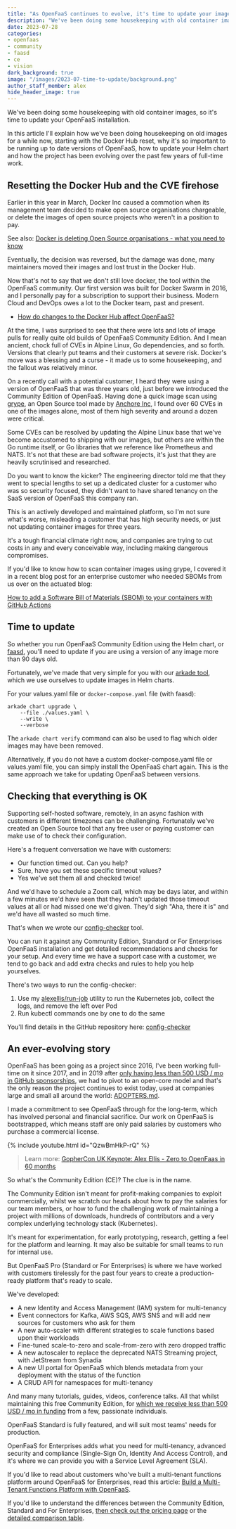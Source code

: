 ```yaml
---
title: "As OpenFaaS continues to evolve, it's time to update your images"
description: "We've been doing some housekeeping with old container images, so it's time to update your OpenFaaS installation."
date: 2023-07-28
categories:
- openfaas
- community
- faasd
- ce
- vision
dark_background: true
image: "/images/2023-07-time-to-update/background.png"
author_staff_member: alex
hide_header_image: true
---
```


We've been doing some housekeeping with old container images, so it's time to update your OpenFaaS installation.

In this article I'll explain how we've been doing housekeeping on old images for a while now, starting with the Docker Hub reset, why it's so important to be running up to date versions of OpenFaaS, how to update your Helm chart and how the project has been evolving over the past few years of full-time work.

## Resetting the Docker Hub and the CVE firehose

Earlier in this year in March, Docker Inc caused a commotion when its management team decided to make open source organisations chargeable, or delete the images of open source projects who weren't in a position to pay.

See also: [Docker is deleting Open Source organisations - what you need to know](https://blog.alexellis.io/docker-is-deleting-open-source-images/)

Eventually, the decision was reversed, but the damage was done, many maintainers moved their images and lost trust in the Docker Hub.

Now that's not to say that we don't still love docker, the tool within the OpenFaaS community. Our first version was built for Docker Swarm in 2016, and I personally pay for a subscription to support their business. Modern Cloud and DevOps owes a lot to the Docker team, past and present.

* [How do changes to the Docker Hub affect OpenFaaS?](https://www.openfaas.com/blog/how-does-docker-hub-affect-openfaas/)

At the time, I was surprised to see that there were lots and lots of image pulls for really quite old builds of OpenFaaS Community Edition. And I mean ancient, chock full of CVEs in Alpine Linux, Go dependencies, and so forth. Versions that clearly put teams and their customers at severe risk. Docker's move was a blessing and a curse - it made us to some housekeeping, and the fallout was relatively minor.

On a recently call with a potential customer, I heard they were using a version of OpenFaaS that was three years old, just before we introduced the Community Edition of OpenFaaS. Having done a quick image scan using [grype](https://github.com/anchore/grype), an Open Source tool made by [Anchore Inc](https://anchore.com/), I found over 60 CVEs in one of the images alone, most of them high severity and around a dozen were critical.

Some CVEs can be resolved by updating the Alpine Linux base that we've become accustomed to shipping with our images, but others are within the Go runtime itself, or Go libraries that we reference like Prometheus and NATS. It's not that these are bad software projects, it's just that they are heavily scrutinised and researched.

Do you want to know the kicker? The engineering director told me that they went to special lengths to set up a dedicated cluster for a customer who was so security focused, they didn't want to have shared tenancy on the SaaS version of OpenFaaS this company ran.

This is an actively developed and maintained platform, so I'm not sure what's worse, misleading a customer that has high security needs, or just not updating container images for three years.

It's a tough financial climate right now, and companies are trying to cut costs in any and every conceivable way, including making dangerous compromises.

If you'd like to know how to scan container images using grype, I covered it in a recent blog post for an enterprise customer who needed SBOMs from us over on the actuated blog:

[How to add a Software Bill of Materials (SBOM) to your containers with GitHub Actions](https://actuated.dev/blog/sbom-in-github-actions)

## Time to update

So whether you run OpenFaaS Community Edition using the Helm chart, or [faasd](https://github.com/openfaas/faasd), you'll need to update if you are using a version of any image more than 90 days old.

Fortunately, we've made that very simple for you with our [arkade tool](https://arkade.dev), which we use ourselves to update images in Helm charts.

For your values.yaml file or `docker-compose.yaml` file (with faasd):

```
arkade chart upgrade \
    --file ./values.yaml \
    --write \
    --verbose
```

The `arkade chart verify` command can also be used to flag which older images may have been removed.

Alternatively, if you do not have a custom docker-compose.yaml file or values.yaml file, you can simply install the OpenFaaS chart again. This is the same approach we take for updating OpenFaaS between versions.

## Checking that everything is OK

Supporting self-hosted software, remotely, in an async fashion with customers in different timezones can be challenging. Fortunately we've created an Open Source tool that any free user or paying customer can make use of to check their configuration.

Here's a frequent conversation we have with customers:

* Our function timed out. Can you help?
* Sure, have you set these specific timeout values?
* Yes we've set them all and checked twice!

And we'd have to schedule a Zoom call, which may be days later, and within a few minutes we'd have seen that they hadn't updated those timeout values at all or had missed one we'd given. They'd sigh "Aha, there it is" and we'd have all wasted so much time.

That's when we wrote our [config-checker](https://github.com/openfaas/config-checker) tool.

You can run it against any Community Edition, Standard or For Enterprises OpenFaaS installation and get detailed recommendations and checks for your setup. And every time we have a support case with a customer, we tend to go back and add extra checks and rules to help you help yourselves.

There's two ways to run the config-checker:

1. Use my [alexellis/run-job](https://blog.alexellis.io/fixing-the-ux-for-one-time-tasks-on-kubernetes/) utility to run the Kubernetes job, collect the logs, and remove the left over Pod
2. Run kubectl commands one by one to do the same

You'll find details in the GitHub repository here: [config-checker](https://github.com/openfaas/config-checker)

## An ever-evolving story

OpenFaaS has been going as a project since 2016, I've been working full-time on it since 2017, and in 2019 after [only having less than 500 USD / mo in GitHub sponsorships](https://github.com/sponsors/openfaas/), we had to pivot to an open-core model and that's the only reason the project continues to exist today, used at companies large and small all around the world: [ADOPTERS.md](https://github.com/openfaas/faas/blob/master/ADOPTERS.md).

I made a commitment to see OpenFaaS through for the long-term, which has involved personal and financial sacrifice. Our work on OpenFaaS is bootstrapped, which means staff are only paid salaries by customers who purchase a commercial license.

{% include youtube.html id="QzwBmHkP-rQ" %}

> Learn more: [GopherCon UK Keynote: Alex Ellis - Zero to OpenFaas in 60 months](https://www.youtube.com/watch?v=QzwBmHkP-rQ)

So what's the Community Edition (CE)? The clue is in the name.

The Community Edition isn't meant for profit-making companies to exploit commercially, whilst we scratch our heads about how to pay the salaries for our team members, or how to fund the challenging work of maintaining a project with millions of downloads, hundreds of contributors and a very complex underlying technology stack (Kubernetes).

It's meant for experimentation, for early prototyping, research, getting a feel for the platform and learning. It may also be suitable for small teams to run for internal use.

But OpenFaaS Pro (Standard or For Enterprises) is where we have worked with customers tirelessly for the past four years to create a production-ready platform that's ready to scale.

We've developed:

* A new Identity and Access Management (IAM) system for multi-tenancy
* Event connectors for Kafka, AWS SQS, AWS SNS and will add new sources for customers who ask for them
* A new auto-scaler with different strategies to scale functions based upon their workloads
* Fine-tuned scale-to-zero and scale-from-zero with zero dropped traffic
* A new autoscaler to replace the deprecated NATS Streaming project, with JetStream from Synadia
* A new UI portal for OpenFaaS which blends metadata from your deployment with the status of the function
* A CRUD API for namespaces for multi-tenancy

And many many tutorials, guides, videos, conference talks. All that whilst maintaining this free Community Edition, for [which we receive less than 500 USD / mo in funding](https://github.com/sponsors/openfaas) from a few, passionate individuals.

OpenFaaS Standard is fully featured, and will suit most teams' needs for production. 

OpenFaaS for Enterprises adds what you need for multi-tenancy, advanced security and compliance (Single-Sign On, Identity And Access Control), and it's where we can provide you with a Service Level Agreement (SLA).

If you'd like to read about customers who've built a multi-tenant functions platform around OpenFaaS for Enterprises, read this article: [Build a Multi-Tenant Functions Platform with OpenFaaS](https://www.openfaas.com/blog/build-a-multi-tenant-functions-platform/).

If you'd like to understand the differences between the Community Edition, Standard and For Enterprises, [then check out the pricing page](https://openfaas.com/pricing) or the [detailed comparison table](https://docs.openfaas.com/openfaas-pro/introduction/#comparison).
